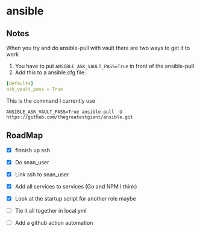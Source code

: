 # ansible

## Notes
When you try and do ansible-pull with vault there are two ways to get it to work

1. You have to put `ANSIBLE_ASK_VAULT_PASS=True` in front of the ansible-pull
2. Add this to a ansible.cfg file:
```yml
[defaults]
ask_vault_pass = True
```

This is the command I currently use
```
ANSIBLE_ASK_VAULT_PASS=True ansible-pull -U https://github.com/thegreatestgiant/ansible.git
```

## RoadMap

- [x] finnish up ssh
- [x] Do sean_user
- [x] Link ssh to sean_user
- [x] Add all services to services (Go and NPM I think)
- [x] Look at the startup script for another role maybe
- [ ] Tie it all together in local.yml
- [ ] Add a github action automation

